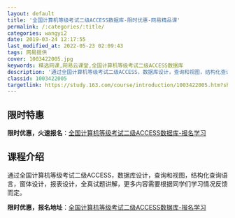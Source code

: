 ```yaml
---
layout: default
title: '全国计算机等级考试二级ACCESS数据库-限时优惠-网易精品课'
permalink: /:categories/:title/
categories: wangyi2
date: 2019-03-24 12:17:55
last_modified_at: 2022-05-23 02:09:43
tags: 网易提供
cover: 1003422005.jpg
keywords: 精选网课,网易云课堂,全国计算机等级考试二级ACCESS数据库
description: '通过全国计算机等级考试二级ACCESS，数据库设计，查询和视图，结构化查询语言，窗体设计，报表设计，全真试题讲解，更多内'
classid: 1003422005
targetlink: https://study.163.com/course/introduction/1003422005.htm?share=1&shareId=1025206652&utm_campaign=share&utm_medium=iphoneShare&utm_source=&utm_u=1025206652
---
```


## 限时特惠

**限时优惠，火速报名**：[全国计算机等级考试二级ACCESS数据库-报名学习](https://study.163.com/course/introduction/1003422005.htm?share=1&shareId=1025206652&utm_campaign=share&utm_medium=iphoneShare&utm_source=&utm_u=1025206652)

## 课程介绍

通过全国计算机等级考试二级ACCESS，数据库设计，查询和视图，结构化查询语言，窗体设计，报表设计，全真试题讲解，更多内容需要根据同学们学习情况反馈而定。

**限时优惠，报名地址**：[全国计算机等级考试二级ACCESS数据库-报名学习](https://study.163.com/course/introduction/1003422005.htm?share=1&shareId=1025206652&utm_campaign=share&utm_medium=iphoneShare&utm_source=&utm_u=1025206652)

